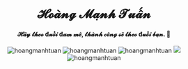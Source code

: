 <h1 align="center">
  𝓗𝓸𝓪̀𝓷𝓰 𝓜𝓪̣𝓷𝓱 𝓣𝓾𝓪̂́𝓷
</h1>
<h4 align="center">𝓗𝓪̃𝔂 𝓽𝓱𝓮𝓸 đ𝓾𝓸̂̉𝓲 đ𝓪𝓶 𝓶𝓮̂, 𝓽𝓱𝓪̀𝓷𝓱 𝓬𝓸̂𝓷𝓰 𝓼𝓮̃ 𝓽𝓱𝓮𝓸 đ𝓾𝓸̂̉𝓲 𝓫𝓪̣𝓷. 🤣</h4>

<p align="center">
  <img src="https://img.shields.io/badge/-PHP-%23584771?style=flat-square&logo=php&logoColor=fffff" alt="hoangmanhtuan" />
  <img src="https://img.shields.io/badge/-HTML5-%23E44D27?style=flat-square&logo=html5&logoColor=ffffff" alt="hoangmanhtuan" />
  <img src="https://img.shields.io/badge/-CSS3-%231572B6?style=flat-square&logo=css3" alt="hoangmanhtuan" />
  <img src="https://img.shields.io/badge/-JavaScript-%23F7DF1C?style=flat-square&logo=javascript&logoColor=000000&labelColor=%23F7DF1C&color=%23FFCE5A" />
  <img src="https://visitor-badge.glitch.me/badge?page_id=hoangmanhtuan.hoangmanhtuan" alt="hoangmanhtuan" />
</p>
